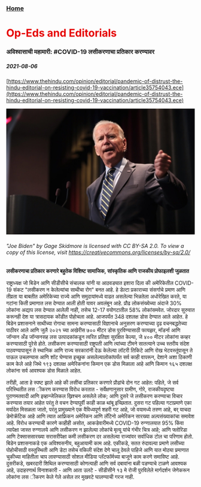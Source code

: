 ### [Home](https://crowned-eagle.github.io/ReadMr/index.html)
<h1 style="color: #e60000;"> Op-Eds and Editorials </h1>

### अविश्वासाची महामारी: #COVID-19 लसीकरणाचा प्रतिकार करण्यावर
##### 2021-08-06
[https://www.thehindu.com/opinion/editorial/pandemic-of-distrust-the-hindu-editorial-on-resisting-covid-19-vaccination/article35754043.ece](https://www.thehindu.com/opinion/editorial/pandemic-of-distrust-the-hindu-editorial-on-resisting-covid-19-vaccination/article35754043.ece)

![Joe Biden](/Files/Joe_Biden_50pc.png)
###### "Joe Biden" by Gage Skidmore is licensed with CC BY-SA 2.0. To view a copy of this license, visit https://creativecommons.org/licenses/by-sa/2.0/

**लसीकरणाचा प्रतिकार करणारे बहुतेक विशिष्ट सामाजिक, सांस्कृतिक आणि राजकीय प्रोफाइलशी जुळतात**

राष्ट्राध्यक्ष जो बिडेन आणि सीडीसीचे संचालक यांनी या आठवड्यात इशारा दिला की अमेरिकेतील COVID-19 संकट "लसीकरण न केलेल्यांचा साथीचा रोग" बनत आहे. हे डेल्टा प्रकाराच्या संसर्गाचे प्रमाण आणि तीव्रता या बाबतीत अमेरिकेच्या राज्ये आणि समुदायांमध्ये वाढत असलेल्या भिन्नतेला अधोरेखित करते, या गटांना किती प्रमाणात लस देण्यात आली होती यावर अवलंबून आहे. प्रौढ लोकसंख्येच्या अंदाजे 30% लोकांना अद्याप लस देण्यात आलेली नाही, तसेच 12-17 वयोगटातील 58% लोकांसमवेत. जोरदार सुरुवात करूनही देश या त्रासदायक कोंडीत पोहोचला आहे. आजपर्यंत 348 दशलक्ष डोस देण्यात आले आहेत. हे बिडेन प्रशासनाने साथीच्या रोगाचा सामना करण्यासाठी विज्ञानाचे अनुसरण करण्याच्या दृढ वचनबद्धतेच्या पाठीवर आले आणि जुलै २०२१ च्या अखेरीस ७०० मीटर डोस पुरविण्यासाठी फायझर, मॉडर्ना आणि जॉन्सन अँड जॉन्सनसह लस उत्पादकांकडून त्वरित प्रतिज्ञा सुरक्षित केल्या, जे ४०० मीटर लोकांना कव्हर करण्यासाठी पुरेसे होते. लसीकरण करण्यासाठी राष्ट्रपती आणि त्यांच्या टीमने सातत्याने उच्च स्तरीय संदेश पाठवण्यापासून ते स्थानिक आणि राज्य सरकारांनी देऊ केलेल्या लॉटरी तिकिटे आणि रोख भेटवस्तूंपासून ते पाऊल उचलण्यास आणि शॉट घेण्यास इच्छुक असलेल्यालोकांपर्यंत सर्व काही वापरून, देशाने अशा ठिकाणी काम केले आहे जिथे १९३ दशलक्ष अमेरिकनांना किमान एक डोस मिळाला आहे आणि किमान १६५ दशलक्ष लोकांना सर्व आवश्यक डोस मिळाले आहेत.

तरीही, आता हे स्पष्ट झाले आहे की लसींचा प्रतिकार करणारे प्रौढांचे दोन गट आहेत: पहिले, जे सर्व परिस्थितीत लस ीकरण करण्यास विरोध करतात - सर्वेक्षणानुसार ग्रामीण, गोरे, राजकीयदृष्ट्या पुराणमतवादी आणि इव्हान्जेलिकल ख्रिश्चन असलेले लोक; आणि दुसरे जे लसीकरण करण्याचा विचार करण्यास तयार आहेत परंतु ते वचन देण्यापूर्वी काही काळ थांबू इच्छितात. दुसरा गट पहिल्या गटाप्रमाणे एका मर्यादेत मिसळला जातो, परंतु प्रामुख्याने एक वैविध्यपूर्ण शहरी गट आहे, जो वयामध्ये तरुण आहे, बर् याचदा डेमोक्रॅटिक आहे आणि त्यात आफ्रिकन अमेरिकन आणि लॅटिनो अमेरिकन सारख्या अल्पसंख्याकांचा समावेश आहे. विरोध करण्याची कारणे काहीही असोत, आकडेवारीमध्ये COVID-19 रुग्णालयात 95% किंवा त्यापेक्षा जास्त रुग्णालये आणि लसीकरण न झालेल्या लोकांचे मृत्यू यांचे गंभीर चित्र आहे; आणि फ्लोरिडा आणि टेक्साससारख्या सरासरीपेक्षा कमी लसीकरण दर असलेल्या राज्यांवर सर्वाधिक टोल चा परिणाम होतो.  बिडेन प्रशासनाकडे एक अविश्वसनीय, बहुआयामी काम आहे. एकीकडे, सतत रुंदावल्या प्रमाणे लसीच्या पोहोचीसाठी वस्तुस्थिती आणि डेटा तसेच वकिली संदेश देणे चालू ठेवले पाहिजे आणि यात मोठ्या प्रमाणात चुकीच्या माहितीला चाप लावण्यासाठी सोशल मीडिया प्लॅटफॉर्मच्या बाजूने काम करणे समाविष्ट आहे. दुसरीकडे, खबरदारी शिथिल करण्यासाठी कोणत्याही आणि सर्व दबावांना बळी पडण्याचे टाळणे आवश्यक आहे, उदाहरणार्थ विनाशकारी - आणि आता उलटे - सीडीसीने १३ मे रोजी पुरविलेले मार्गदर्शन जेणेकरून लोकांना लस ीकरण केले गेले असेल तर मुखवटे घालण्याची गरज नाही.

